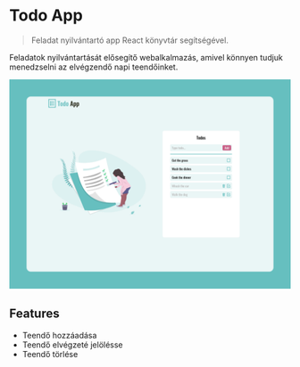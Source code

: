 # Todo App

> Feladat nyilvántartó app React könyvtár segítségével.

Feladatok nyilvántartását elősegítő webalkalmazás, amivel könnyen tudjuk menedzselni az elvégzendő napi teendőinket.

![screenshot](https://github.com/Gkristof96/Todo-app/blob/master/todo_mockup_v1.png)

## Features

- Teendő hozzáadása
- Teendő elvégzeté jelölésse
- Teendő törlése

